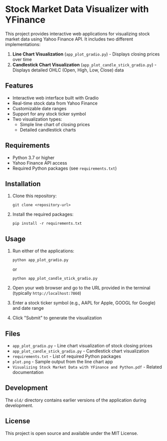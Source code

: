 # Stock Market Data Visualizer with YFinance

This project provides interactive web applications for visualizing stock market data using Yahoo Finance API. It includes two different implementations:

1. **Line Chart Visualization** (`app_plot_gradio.py`) - Displays closing prices over time
2. **Candlestick Chart Visualization** (`app_plot_candle_stick_gradio.py`) - Displays detailed OHLC (Open, High, Low, Close) data

## Features

- Interactive web interface built with Gradio
- Real-time stock data from Yahoo Finance
- Customizable date ranges
- Support for any stock ticker symbol
- Two visualization types:
  - Simple line chart of closing prices
  - Detailed candlestick charts

## Requirements

- Python 3.7 or higher
- Yahoo Finance API access
- Required Python packages (see `requirements.txt`)

## Installation

1. Clone this repository:
   ```
   git clone <repository-url>
   ```

2. Install the required packages:
   ```
   pip install -r requirements.txt
   ```

## Usage

1. Run either of the applications:
   ```
   python app_plot_gradio.py
   ```
   or
   ```
   python app_plot_candle_stick_gradio.py
   ```

2. Open your web browser and go to the URL provided in the terminal (typically `http://localhost:7860`)

3. Enter a stock ticker symbol (e.g., AAPL for Apple, GOOGL for Google) and date range

4. Click "Submit" to generate the visualization

## Files

- `app_plot_gradio.py` - Line chart visualization of stock closing prices
- `app_plot_candle_stick_gradio.py` - Candlestick chart visualization
- `requirements.txt` - List of required Python packages
- `plot.png` - Sample output from the line chart app
- `Visualizing Stock Market Data with YFinance and Python.pdf` - Related documentation

## Development

The `old/` directory contains earlier versions of the application during development.

## License

This project is open source and available under the MIT License.
